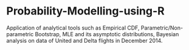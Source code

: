 # Probability-Modelling-using-R
Application of analytical tools such as Empirical CDF, Parametric/Non-parametric Bootstrap, MLE and its asymptotic distributions, Bayesian analysis on data of United and Delta flights in December 2014.
